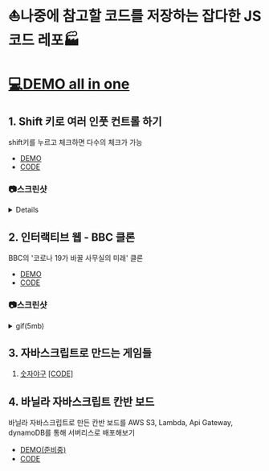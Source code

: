 # ⛵나중에 참고할 코드를 저장하는 잡다한 JS 코드 레포🏭

# [💻DEMO all in one](https://caesiumy.github.io/javascript-with-etc/)

## 1. Shift 키로 여러 인풋 컨트롤 하기

shift키를 누르고 체크하면 다수의 체크가 가능

- [DEMO](https://caesiumy.github.io/javascript-with-etc/shift_multi_check/index.html)
- [CODE](./shift_multi_check/)

### 📷스크린샷

<details>
    <img src='./screenshots/shift-multi-check.png' alt='shift-multi-check'></img>
</details>

## 2. 인터랙티브 웹 - BBC 클론

BBC의 '코로나 19가 바꿀 사무실의 미래' 클론

- [DEMO](https://caesiumy.github.io/javascript-with-etc/bbc-clone/index.html)
- [CODE](./bbc-clone/)

### 📷스크린샷

<details>
    <summary>gif(5mb)</summary>
    <img src='./screenshots/interactive.gif' alt='인터랙티브 웹 - BBC 클론'></img>
</details>

## 3. 자바스크립트로 만드는 게임들

1. [숫자야구](https://caesiumy.github.io/javascript-with-etc/js-games/number-baseball/index.html) [[CODE]](./js-games/number-baseball/)


## 4. 바닐라 자바스크립트 칸반 보드
바닐라 자바스크립트로 만든 칸반 보드를 AWS S3, Lambda, Api Gateway, dynamoDB를 통해 서버리스로 배포해보기

- [DEMO(준비중)]()
- [CODE](./kanban_board/)

